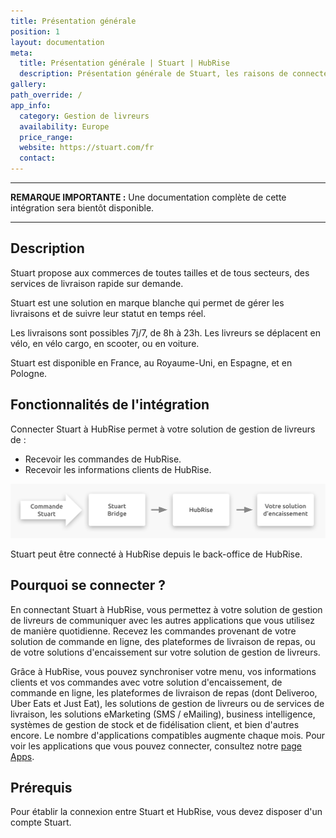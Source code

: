 ```yaml
---
title: Présentation générale
position: 1
layout: documentation
meta:
  title: Présentation générale | Stuart | HubRise
  description: Présentation générale de Stuart, les raisons de connecter votre solution de gestion de livreurs à HubRise et fonctionnalités de l'intégration avec HubRise.
gallery:
path_override: /
app_info:
  category: Gestion de livreurs
  availability: Europe
  price_range:
  website: https://stuart.com/fr
  contact:
---
```


---

**REMARQUE IMPORTANTE :** Une documentation complète de cette intégration sera bientôt disponible.

---

## Description

Stuart propose aux commerces de toutes tailles et de tous secteurs, des services de livraison rapide sur demande.

Stuart est une solution en marque blanche qui permet de gérer les livraisons et de suivre leur statut en temps réel.

Les livraisons sont possibles 7j/7, de 8h à 23h. Les livreurs se déplacent en vélo, en vélo cargo, en scooter, ou en voiture.

Stuart est disponible en France, au Royaume-Uni, en Espagne, et en Pologne.

## Fonctionnalités de l'intégration

Connecter Stuart à HubRise permet à votre solution de gestion de livreurs de :

- Recevoir les commandes de HubRise.
- Recevoir les informations clients de HubRise.

![Diagramme du flux de connexion entre Stuart, Stuart Bridge, et HubRise](../images/000-fr-2x-stuart-diagramme-connexion.png)

Stuart peut être connecté à HubRise depuis le back-office de HubRise.

## Pourquoi se connecter ?

En connectant Stuart à HubRise, vous permettez à votre solution de gestion de livreurs de communiquer avec les autres applications que vous utilisez de manière quotidienne. Recevez les commandes provenant de votre solution de commande en ligne, des plateformes de livraison de repas, ou de votre solutions d'encaissement sur votre solution de gestion de livreurs.

Grâce à HubRise, vous pouvez synchroniser votre menu, vos informations clients et vos commandes avec votre solution d'encaissement, de commande en ligne, les plateformes de livraison de repas (dont Deliveroo, Uber Eats et Just Eat), les solutions de gestion de livreurs ou de services de livraison, les solutions eMarketing (SMS / eMailing), business intelligence, systèmes de gestion de stock et de fidélisation client, et bien d'autres encore. Le nombre d'applications compatibles augmente chaque mois. Pour voir les applications que vous pouvez connecter, consultez notre [page Apps](/apps).

## Prérequis

Pour établir la connexion entre Stuart et HubRise, vous devez disposer d'un compte Stuart.
